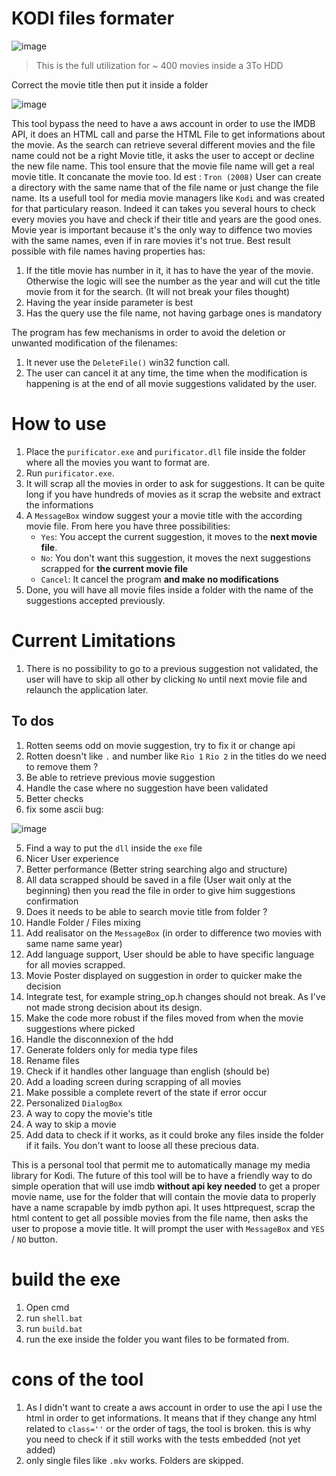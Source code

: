 # KODI files formater

![image](https://github.com/axeldaguerre/movie_title_cleaner/assets/51819886/fd6f48e9-3fe7-4624-9503-e4ce1378f5b3)
> This is the full utilization for ~ 400 movies inside a 3To HDD

Correct the movie title then put it inside a folder

![image](https://github.com/axeldaguerre/movie_title_cleaner/assets/51819886/187a017a-f02f-445c-96fe-a0c19a89d935)



This tool bypass the need to have a aws account in order to use the IMDB API, it does an HTML call and parse the HTML File to get informations about the movie.
As the search can retrieve several different movies and the file name could not be a right Movie title, it asks the user to accept or decline the new file name.
This tool ensure that the movie file name will get a real movie title.
It concanate the movie too. Id est : `Tron (2008)`
User can create a directory with the same name that of the file name or just change the file name.
Its a usefull tool for media movie managers like `Kodi` and was created for that particulary reason.
Indeed it can takes you several hours to check every movies you have and check if their title and years are the good ones.
Movie year is important because it's the only way to diffence two movies with the same names, even if in rare movies it's not true.
Best result possible with file names having properties has:
1. If the title movie has number in it, it has to have the year of the movie. Otherwise the logic will see the number as the year and will cut the title movie from it for the search. (It will not break your files thought)
2. Having the year inside parameter is best
3. Has the query use the file name, not having garbage ones is mandatory

The program has few mechanisms in order to avoid the deletion or unwanted modification of the filenames:
1. It never use the `DeleteFile()` win32 function call.
2. The user can cancel it at any time, the time when the modification is happening is at the end of all movie suggestions validated by the user.

# How to use

1. Place the `purificator.exe` and `purificator.dll` file inside the folder where all the movies you want to format are.
2. Run `purificator.exe`.
3. It will scrap all the movies in order to ask for suggestions. It can be quite long if you have hundreds of movies as it scrap the website and extract the informations
4. A `MessageBox` window suggest your a movie title with the according movie file. From here you have three possibilities:
    - `Yes`: You accept the current suggestion, it moves to the **next movie file**.
    - `No`: You don't want this suggestion, it moves the next suggestions scrapped for **the current movie file** 
    - `Cancel`: It cancel the program **and make no modifications**
5. Done, you will have all movie files inside a folder with the name of the suggestions accepted previously.

# Current Limitations

1. There is no possibility to go to a previous suggestion not validated, the user will have to skip all other by clicking `No` until next movie file and relaunch the application later.

## To dos
1. Rotten seems odd on movie suggestion, try to fix it or change api
2. Rotten doesn't like `.` and number like `Rio 1` `Rio 2` in the titles do we need to remove them ?
1. Be able to retrieve previous movie suggestion
2. Handle the case where no suggestion have been validated
3. Better checks
4. fix some ascii bug:

![image](https://github.com/axeldaguerre/movie_title_cleaner/assets/51819886/40eb9787-b353-4233-8a06-e86d34883b3e)

5. Find a way to put the `dll` inside the `exe` file 
6. Nicer User experience
7. Better performance (Better string searching algo and structure)
8. All data scrapped should be saved in a file (User wait only at the beginning) then you read the file in order to give him suggestions confirmation
9. Does it needs to be able to search movie title from folder ?
10. Handle Folder / Files mixing
11. Add realisator on the `MessageBox` (in order to difference two movies with same name same year)
12. Add language support, User should be able to have specific language for all movies scrapped.
13. Movie Poster displayed on suggestion in order to quicker make the decision
14. Integrate test, for example string_op.h changes should not break. As I've not made strong decision about its design.
15. Make the code more robust if the files moved from when the movie suggestions where picked
16. Handle the disconnexion of the hdd 
17. Generate folders only for media type files
18. Rename files
19. Check if it handles other language than english (should be)
20. Add a loading screen during scrapping of all movies
21. Make possible a complete revert of the state if error occur
22. Personalized `DialogBox`
23. A way to copy the movie's title
24. A way to skip a movie
25. Add data to check if it works, as it could broke any files inside the folder if it fails. You don't want to loose all these precious data.

This is a personal tool that permit me to automatically manage my media library for Kodi.
The future of this tool will be to have a friendly way to do simple operation that will use imdb **without api key needed** to get a proper movie name, use for the folder that will contain the movie data to properly have a name scrapable by imdb python api. 
It uses httprequest, scrap the html content to get all possible movies from the file name, then asks the user to propose a movie title. It will prompt the user with `MessageBox` and  `YES` / `NO` button.

# build the exe

1. Open cmd 
2. run `shell.bat` 
3. run `build.bat`
4. run the exe inside the folder you want files to be formated from.

# cons of the tool

1. As I didn't want to create a aws account in order to use the api I use the html in order to get informations. It means that if they change any html related to `class=''` or the order of tags, the tool is broken. this is why you need to check if it still works with the tests embedded (not yet added)
2. only single files like `.mkv` works. Folders are skipped.
